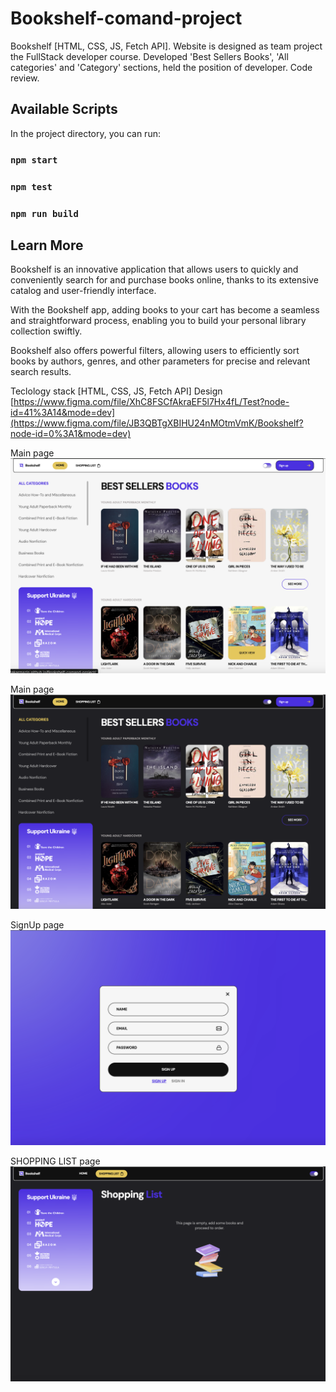 # Bookshelf-comand-project

Bookshelf [HTML, CSS, JS, Fetch API]. Website is designed as team project the FullStack developer course. Developed 'Best Sellers Books', 'All categories' and 'Category' sections, held the position of developer. Code review.

## Available Scripts

In the project directory, you can run:

### `npm start`

### `npm test`

### `npm run build`

## Learn More

Bookshelf is an innovative application that allows users to quickly and conveniently search for and purchase books online, thanks to its extensive catalog and user-friendly interface.

With the Bookshelf app, adding books to your cart has become a seamless and straightforward process, enabling you to build your personal library collection swiftly.

Bookshelf also offers powerful filters, allowing users to efficiently sort books by authors, genres, and other parameters for precise and relevant search results.

Teclology stack [HTML, CSS, JS, Fetch API]
Design [https://www.figma.com/file/XhC8FSCfAkraEF5l7Hx4fL/Test?node-id=41%3A14&mode=dev](https://www.figma.com/file/JB3QBTgXBIHU24nMOtmVmK/Bookshelf?node-id=0%3A1&mode=dev)

Main page
![Main page](https://github.com/darynakarmazin/Bookshelf-comand-project/raw/main/src/images/view.png)

Main page
![Catalog page](https://github.com/darynakarmazin/Bookshelf-comand-project/raw/main/src/images/view-2.png)

SignUp page
![Favorutes page](https://github.com/darynakarmazin/Bookshelf-comand-project/raw/main/src/images/view-3.png)

SHOPPING LIST page
![Favorutes page](https://github.com/darynakarmazin/Bookshelf-comand-project/raw/main/src/images/view-4.png)
